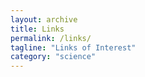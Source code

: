 ```yaml
---
layout: archive
title: Links
permalink: /links/
tagline: "Links of Interest"
category: "science"
---
```

